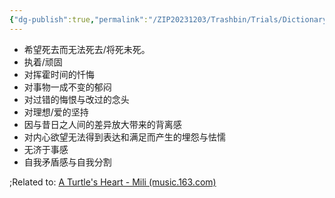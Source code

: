 ```yaml
---
{"dg-publish":true,"permalink":"/ZIP20231203/Trashbin/Trials/Dictionary/Dict20231021/","title":"龟心","created":"","updated":""}
---
```


- 希望死去而无法死去/将死未死。
- 执着/顽固
- 对挥霍时间的忏悔
- 对事物一成不变的郁闷
- 对过错的悔恨与改过的念头
- 对理想/爱的坚持
- 因与昔日之人间的差异放大带来的背离感
- 对内心欲望无法得到表达和满足而产生的埋怨与怯懦
- 无济于事感
- 自我矛盾感与自我分割

;Related to: [A Turtle's Heart - Mili (music.163.com)](https://music.163.com/#/song?id=29418286)